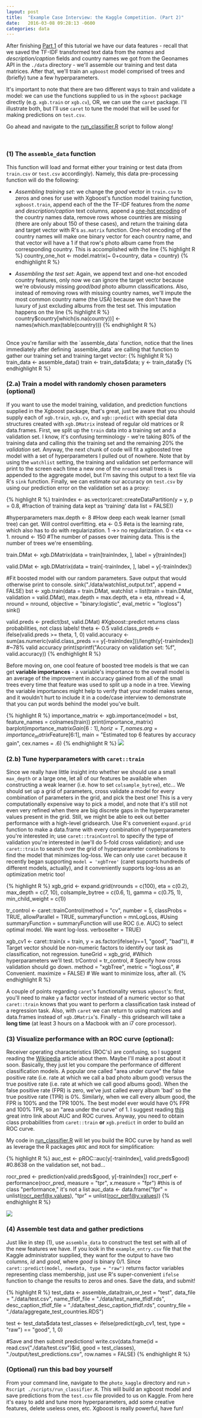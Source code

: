 ```yaml
---
layout: post
title:  "Example Case Interview: the Kaggle Competition. (Part 2)"
date:   2016-03-08 09:28:13 -0600
categories: data
---
```



After finishing [Part 1](http://frankfineis.github.io/tutorials/2016/02/17/kaggle-pt1.html) of this tutorial we have our data features - recall that we saved the TF-IDF transformed text data from the *names* and *description/caption* fields and country names we got from the Geonames API in the `./data` directory - we'll assemble our training and test data matrices. After that, we'll train an `xgboost` model comprised of trees and (briefly) tune a few hyperparameters.

It's important to note that there are two different ways to train and validate a model: we can use the functions supplied to us in the `xgboost` package directly (e.g. `xgb.train` or `xgb.cv`), OR, we can use the `caret` package. I'll illustrate both, but I'll use `caret` to tune the model that will be used for making predictions on `test.csv`.

Go ahead and navigate to the [run_classifier.R](https://github.com/fineiskid/photo_kaggle/blob/master/scripts/run_classifier.R) script to follow along!

<br/>

### (1) The `assemble_data` function

This function will load and format either your training or test data (from `train.csv` or `test.csv` accordingly). Namely, this data pre-processing function will do the following:


- *Assembling training set*: we change the *good* vector in `train.csv` to zeros and ones for use with Xgboost's function model training function, `xgboost.train`, append each of the the TF-IDF features from the *name* and *description/caption* text columns, append a [one-hot encoding](https://www.quora.com/What-is-one-hot-encoding-and-when-is-it-used-in-data-science) of the country names data, remove rows whose countries are missing (there are only about 150 of these cases), and return the training data and target vector with R's `as.matrix` function. One-hot encoding of the country names will make one binary vector for each country name, and that vector will have a 1 if that row's photo album came from the corresponding country. This is accomplished with the line {% highlight R %} country_one_hot <- model.matrix(~ 0+country, data = country) {% endhighlight R %}

- *Assembling the test set*: Again, we append text and one-hot encoded country features, only now we can ignore the target vector because we're obviously missing *good*/*bad* photo albumn classifications. Also, instead of removing rows with missing country names, we'll impute the most common country name (the USA) because we don't have the luxury of just excluding albums from the test set. This imputation happens on the line {% highlight R %} country$country[which(is.na(country))] <- names(which.max(table(country))) {% endhighlight R %}

<br/>
Once you're familiar with the `assemble_data` function, notice that the lines immediately after defining `assemble_data` are calling that function to gather our training set and training target vector:
{% highlight R %}
train_data <- assemble_data()
train <- train_data$data; y <- train_data$y
{% endhighlight R %}


<br/>

### (2.a) Train a model with randomly chosen parameters (optional)

If you want to use the model training, validation, and prediction functions supplied in the Xgboost package, that's great, just be aware that you should supply each of `xgb.train`, `xgb.cv`, and `xgb::predict` with special data structures created with `xgb.DMatrix` instead of regular old matrices or R data.frames. First, we split up the `train` data into a training set and a validation set. I know, it's confusing terminology - we're taking 80% of the training data and calling *this* the training set and the remaining 20% the *validation* set. Anyway, the next chunk of code will fit a xgboosted tree model with a set of hyperparameters I pulled out of nowhere. Note that by using the `watchlist` setting, the training and validation set performance will print to the screen each time a new one of the `nround` small trees is appended to the aggregate model, but I'm saving this output to a text file via R's `sink` function. Finally, we can estimate our accuracy on `test.csv` by using our prediction error on the validation set as a proxy:

{% highlight R %}
trainIndex <- as.vector(caret::createDataPartition(y = y,
                                         p = 0.8, #fraction of training data kept as 'training' data
                                         list = FALSE))

#hyperparameters
max.depth <- 8 #How deep each weak learner (small tree) can get. Will control overfitting.
eta <- 0.5 #eta is the learning rate, which also has to do with regularization. 1 ->> no regularization. 0 < eta <= 1.
nround <- 150 #The number of passes over training data. This is the number of trees we're ensembling.

train.DMat <- xgb.DMatrix(data = train[trainIndex, ], label = y[trainIndex])

valid.DMat <- xgb.DMatrix(data = train[-trainIndex, ], label = y[-trainIndex])

#Fit boosted model with our random parameters. Save output that would otherwise print to console.
sink("./data/watchlist_output.txt", append = FALSE)
bst <- xgb.train(data = train.DMat,
                watchlist = list(train = train.DMat, validation = valid.DMat),
                max.depth = max.depth,
                eta = eta, nthread = 4,
                nround = nround,
                objective = "binary:logistic",
                eval_metric = "logloss")
sink()

valid.preds <- predict(bst, valid.DMat) #Xgboost::predict returns class probabilities, not class labels!
theta <- 0.5
valid.class_preds <- ifelse(valid.preds >= theta, 1, 0)
valid.accuracy <- sum(as.numeric(valid.class_preds == y[-trainIndex]))/length(y[-trainIndex]) #~78% valid accuracy
print(sprintf("Accuracy on validation set: %f", valid.accuracy))
{% endhighlight R %}

Before moving on, one cool feature of boosted tree models is that we can get **variable importances** - a variable's importance to the overall model is an average of the improvement in accuracy gained from all of the small trees every time that feature was used to split up a node in a tree. Viewing the variable importances might help to verify that your model makes sense, and it wouldn't hurt to include it in a code/case interview to demonstrate that you can put words behind the model you've built.

{% highlight R %}
importance_matrix <- xgb.importance(model = bst, feature_names = colnames(train))
print(importance_matrix)
barplot(importance_matrix$Gain[6:1],
        horiz = T,
        names.arg = importance_matrix$Feature[6:1],
        main = "Estimated top 6 features by accuracy gain",
        cex.names = .6)
{% endhighlight R %}
<img src = "https://raw.githubusercontent.com/fineiskid/photo_kaggle/master/output/feature_importance.png" class = "inline"/>


### (2.b) Tune hyperparameters with `caret::train`
Since we really have little insight into whether we should use a small `max_depth` or a large one, let all of our features be available when constructing a weak learner (i.e. how to set `colsample_bytree`), etc... We should set up a grid of parameters, cross validate a model for every combination of parameters in the grid, and pick the best one! This is a very computationally expensive way to pick a model, and note that it's still not even very refined when there are big discrete gaps in the hyperparameter values present in the grid. Still, we might be able to eek out better performance with a high-level gridsearch. Use R's convenient `expand.grid` function to make a data.frame with every combination of hyperparameters you're interested in; use `caret::trainControl` to specify the type of validation you're interested in (we'll do 5-fold cross validation); and use `caret::train` to search over the grid of hyperparameter combinations to find the model that minimizes log-loss. We can only use `caret` because it recently began supporting `model = 'xgbTree'` (caret supports hundreds of different models, actually), and it conveniently supports log-loss as an optimization metric too!

{% highlight R %}
xgb_grid <- expand.grid(nrounds = c(100),
                        eta = c(0.2),
                        max_depth = c(7, 10),
                        colsample_bytree = c(0.6, 1),
                        gamma = c(0.75, 1),
                        min_child_weight = c(1))

tr_control <- caret::trainControl(method = "cv",
                          number = 5,
                          classProbs = TRUE, 
                          allowParallel = TRUE,
                          summaryFunction = mnLogLoss, #Using summaryFunction = summaryFunction will use ROC (i.e. AUC) to select optimal model. We want log-loss.
                          verboseIter = TRUE) 

xgb_cv1 <- caret::train(x = train,
                       y = as.factor(ifelse(y==1, "good", "bad")), # Target vector should be non-numeric factors to identify our task as classification, not regression.
                       tuneGrid = xgb_grid, #Which hyperparameters we'll test.
                       trControl = tr_control, # Specify how cross validation should go down.
                       method = "xgbTree",
                       metric = "logLoss", # Convenient.
                       maximize = FALSE) # We want to minimize loss, after all.
{% endhighlight R %}

A couple of points regarding `caret`'s functionality versus `xgboost`'s: first, you'll need to make `y` a factor vector instead of a numeric vector so that `caret::train` knows that you want to perform a classification task instead of a regression task. Also, with `caret` we can return to using matrices and data.frames instead of `xgb.DMatrix`'s. Finally - this gridsearch will take a **long time** (at least 3 hours on a Macbook with an i7 core processor). 

### (3) Visualize performance with an ROC curve (optional):
Receiver operating characteristics (ROC's) are confusing, so I suggest reading the [Wikipedia](https://en.wikipedia.org/wiki/Receiver_operating_characteristic) article about them. Maybe I'll make a post about it soon. Basically, they just let you compare the performance of different classification models. A popular one called "area under curve" the false positive rate (i.e. rate at which we call a bad photo album good) versus the true positive rate (i.e. rate at which we call good albums good). When the false positive rate (FPR) is zero, we've just called every album 'bad' so the true positive rate (TPR) is 0%. Similarly, when we call every album good, the FPR is 100% and the TPR 100%. The best model ever would have 0% FPR and 100% TPR, so an "area under the curve" of 1. I suggest reading [this](http://blog.yhat.com/posts/roc-curves.html) great intro link about AUC and ROC curves. Anyway, you need to obtain class probabilities from `caret::train` **or** `xgb.predict` in order to build an ROC curve.

My code in [run_classifier.R](https://github.com/fineiskid/photo_kaggle/blob/master/scripts/run_classifier.R) will let you build the ROC curve by hand as well as leverage the R packages `pROC` and `ROCR` for simplification:


{% highlight R %}
auc_est <- pROC::auc(y[-trainIndex], valid.preds$good) #0.8638 on the validation set, not bad...

rocr_pred <- prediction(valid.preds$good, y[-trainIndex])
rocr_perf <- performance(rocr_pred, measure = "tpr", x.measure = "fpr") #this is of class "performance," it's not a list
auc_data <- data.frame("fpr" = unlist(rocr_perf@x.values), "tpr" = unlist(rocr_perf@y.values))
{% endhighlight R %}

<img src = "https://raw.githubusercontent.com/fineiskid/photo_kaggle/master/output/roc_curve.png" class = "inline"/>


### (4) Assemble test data and gather predictions

Just like in step (1), use `assemble_data` to construct the test set with all of the new features we have. If you look in the `example_entry.csv` file that the Kaggle administrator supplied, they want for the output to have two columns, *id* and *good*, where *good* is binary 0/1. Since `caret::predict(model, newdata, type = "raw")` returns factor variables representing class membership, just use R's super-convenient `ifelse` function to change the results to zeros and ones. Save the data, and submit!

{% highlight R %}
test_data <- assemble_data(train_or_test = "test",
                          data_file = "./data/test.csv",
                          name_tfidf_file = "./data/test_name_tfidf.rds",
                          desc_caption_tfidf_file = "./data/test_desc_caption_tfidf.rds",
                          country_file = "./data/aggregate_test_countries.RDS")

test <- test_data$data
test_classes <- ifelse(predict(xgb_cv1, test, type = "raw") == "good", 1, 0)

#Save and then submit predictions!
write.csv(data.frame(id = read.csv("./data/test.csv")$id, good = test_classes),
          "./output/test_predictions.csv", row.names = FALSE)
{% endhighlight R %}


### (Optional) run this bad boy yourself

From your command line, navigate to the `photo_kaggle` directory and run `> Rscript ./scripts/run_classifier.R`. This will build an xgboost model and save predictions from the `test.csv` file provided to us on Kaggle. From here it's easy to add and tune more hyperparameters, add some creative features, delete useless ones, etc. Xgboost is really powerful, have fun!